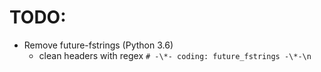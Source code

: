 # TODO:

- Remove future-fstrings (Python 3.6)
  - clean headers with regex `# -\*- coding: future_fstrings -\*-\n`
